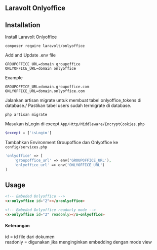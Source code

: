 ## Laravolt Onlyoffice

## Installation

Install Laravolt Onlyoffice
```
composer require laravolt/onlyoffice
```

Add and Update .env file
```
GROUPOFFICE_URL=domain groupoffice
ONLYOFFICE_URL=domain onlyoffice
```

Example
```
GROUPOFFICE_URL=domain.groupoffice.com
ONLYOFFICE_URL=domain.onlyoffice.com
```

Jalankan artisan migrate untuk membuat tabel onlyoffice_tokens di database./
Pastikan tabel users sudah termigrate di database.
```
php artisan migrate
```

Masukan isLogin di except `App/Http/Middleware/EncryptCookies.php`
```php
$except = ['isLogin']
```

Tambahkan Environment Groupoffice dan Onlyoffice ke `config/services.php`
```php
'onlyoffice' => [
    'groupoffice_url' => env('GROUPOFFICE_URL'),
    'onlyoffice_url' => env('ONLYOFFICE_URL')
]
```

## Usage
```html
<!-- Embeded Onlyoffice -->
<x-onlyoffice id="2"></x-onlyoffice>

<!-- Embeded Onlyoffice readonly mode -->
<x-onlyoffice id="2" readonly></x-onlyoffice>
```

#### Keterangan
id = id file dari dokumen\
readonly = digunakan jika menginginkan embedding dengan mode view


